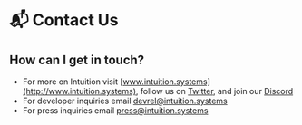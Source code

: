 # 📬 Contact Us

## How can I get in touch?

* For more on Intuition visit [www.intuition.systems](http://www.intuition.systems), follow us on [Twitter](https://twitter.com/0xIntuition), and join our [Discord](https://discord.gg/RcASAxbpHf)
* For developer inquiries email devrel@intuition.systems
* For press inquiries email press@intuition.systems
